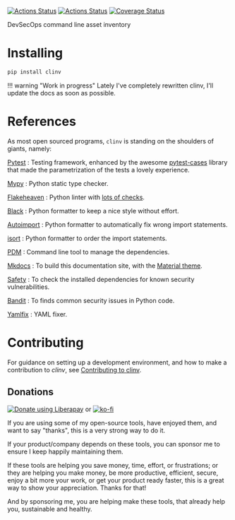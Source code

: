 [![Actions Status](https://github.com/lyz-code/clinv/workflows/Tests/badge.svg)](https://github.com/lyz-code/clinv/actions)
[![Actions Status](https://github.com/lyz-code/clinv/workflows/Build/badge.svg)](https://github.com/lyz-code/clinv/actions)
[![Coverage Status](https://coveralls.io/repos/github/lyz-code/clinv/badge.svg?branch=main)](https://coveralls.io/github/lyz-code/clinv?branch=main)

DevSecOps command line asset inventory

# Installing

```bash
pip install clinv
```

!!! warning "Work in progress"
    Lately I've completely rewritten clinv, I'll update the docs as soon as
    possible.

# References

As most open sourced programs, `clinv` is standing on the shoulders of
giants, namely:

[Pytest](https://docs.pytest.org/en/latest)
: Testing framework, enhanced by the awesome
    [pytest-cases](https://smarie.github.io/python-pytest-cases/) library that made
    the parametrization of the tests a lovely experience.

[Mypy](https://mypy.readthedocs.io/en/stable/)
: Python static type checker.

[Flakeheaven](https://github.com/flakeheaven/flakeheaven)
: Python linter with [lots of
    checks](https://lyz-code.github.io/blue-book/devops/flakeheaven#plugins).

[Black](https://black.readthedocs.io/en/stable/)
: Python formatter to keep a nice style without effort.

[Autoimport](https://lyz-code.github.io/autoimport)
: Python formatter to automatically fix wrong import statements.

[isort](https://github.com/timothycrosley/isort)
: Python formatter to order the import statements.

[PDM](https://pdm.fming.dev/)
: Command line tool to manage the dependencies.

[Mkdocs](https://www.mkdocs.org/)
: To build this documentation site, with the
[Material theme](https://squidfunk.github.io/mkdocs-material).

[Safety](https://github.com/pyupio/safety)
: To check the installed dependencies for known security vulnerabilities.

[Bandit](https://bandit.readthedocs.io/en/latest/)
: To finds common security issues in Python code.

[Yamlfix](https://github.com/lyz-code/yamlfix)
: YAML fixer.

# Contributing

For guidance on setting up a development environment, and how to make
a contribution to *clinv*, see [Contributing to
clinv](https://lyz-code.github.io/clinv/contributing).

## Donations

<a href="https://liberapay.com/Lyz/donate"><img alt="Donate using
Liberapay" src="https://liberapay.com/assets/widgets/donate.svg"></a>
or
[![ko-fi](https://ko-fi.com/img/githubbutton_sm.svg)](https://ko-fi.com/T6T3GP0V8)

If you are using some of my open-source tools, have enjoyed them, and want to
say "thanks", this is a very strong way to do it.

If your product/company depends on these tools, you can sponsor me to ensure I
keep happily maintaining them.

If these tools are helping you save money, time, effort, or frustrations; or
they are helping you make money, be more productive, efficient, secure, enjoy a
bit more your work, or get your product ready faster, this is a great way to
show your appreciation. Thanks for that!

And by sponsoring me, you are helping make these tools, that already help you,
sustainable and healthy.

